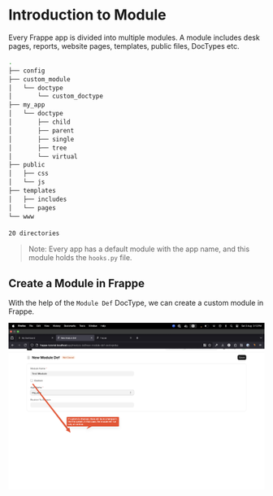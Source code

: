 # Introduction to Module

Every Frappe app is divided into multiple modules. A module includes desk pages, reports, website pages, templates, public files, DocTypes etc.

```bash
.
├── config
├── custom_module
│   └── doctype
│       └── custom_doctype
├── my_app
│   └── doctype
│       ├── child
│       ├── parent
│       ├── single
│       ├── tree
│       └── virtual
├── public
│   ├── css
│   └── js
├── templates
│   ├── includes
│   └── pages
└── www

20 directories
```


> Note: Every app has a default module with the app name, and this module holds the `hooks.py` file.


## Create a Module in Frappe

With the help of the `Module Def` DocType, we can create a custom module in Frappe.

![module_create](./images/module_create.png)
